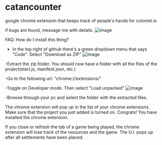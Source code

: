 # catancounter
google chrome extension that keeps track of people's hands for colonist.io

if bugs are found, message me with details.
![image](https://user-images.githubusercontent.com/36610564/162600195-d2896900-cbcb-468a-8716-29716c11cce9.png)





FAQ:
How do I install this thing?
- In the top right of github there's a green dropdown menu that says "Code". Select "Download as ZIP"
![image](https://user-images.githubusercontent.com/36610564/163658375-445bde8c-6f00-45c0-9229-7f6ab7eded6e.png)

-Extract the zip folder. You should now have a folder with all the files of the project(start.js, manifest.josn, etc.)

-Go to the following url: "chrome://extensions/"

-Toggle on Developer mode. Then select "Load unpacked"
![image](https://user-images.githubusercontent.com/36610564/163658331-07e8370c-3444-42d5-ad7c-f42b59355996.png)

-Browse through your pc and select the folder with the extracted files.

The chrome extension will pop up in the list of your chrome extensions. Make sure that the project you just added is turned on. Congrats! You have installed the chrome extension.

If you close or refresh the tab of a game being played, the chrome extension will lose track of the resources and the game. The U.I. pops up after all settlements have been placed.

